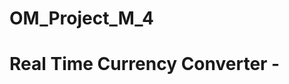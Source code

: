 # OM_Project_M_4
<h1>Real Time Currency Converter - <a href="https://docs.google.com/document/d/1SEbkSc9TSQeHjLnNuUu_U3qSjjHzG1b-iNqzYQ0AWU8/edit>TK of Project</a></h1>
